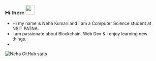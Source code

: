 ### Hi there <img src="https://raw.githubusercontent.com/MartinHeinz/MartinHeinz/master/wave.gif" width="30px">

<!--
**NehaK745/NehaK745** is a ✨ _special_ ✨ repository because its `README.md` (this file) appears on your GitHub profile.

Here are some ideas to get you started:

- 🔭 I’m currently working on ...
- 🌱 I’m currently learning ...
- 👯 I’m looking to collaborate on ...
- 🤔 I’m looking for help with ...
- 💬 Ask me about ...
- 📫 How to reach me: ...
- 😄 Pronouns: ...
- ⚡ Fun fact: ...
-->
* Hi my name is Neha Kumari and I am a Computer Science student at NSIT PATNA.
* I am passionate about Blockchain, Web Dev & I enjoy learning new things.
* 
![Neha GitHub stats](https://github-readme-stats.vercel.app/api?username=NehaK745&show_icons=true&theme=radical)
